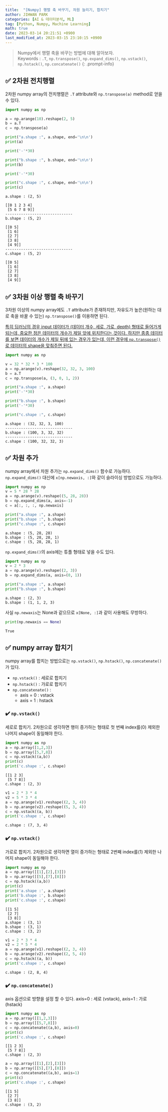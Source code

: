 ```yaml
---
title:  "[Numpy] 행렬 축 바꾸기, 차원 늘리기, 합치기"
author: JIHWAN PARK
categories: [AI & 데이터분석, ML]
tag: [Python, Numpy, Machine Learning]
math: true
date: 2023-03-14 20:21:51 +0900
last_modified_at: 2023-03-15 23:10:15 +0900
---
```

> Numpy에서 행렬 축을 바꾸는 방법에 대해 알아보자.  
> Keywords : `.T`, `np.transpose()`, `np.expand_dims()`, `np.vstack()`, `np.hstack()`, `np.concatenate()`
{: .prompt-info}


## ✅ 2차원 전치행렬

2차원 numpy array의 전치행렬은 `.T` attribute와 `np.transpose(a)` method로 얻을 수 있다.

```python
import numpy as np

a = np.arange(10).reshape(2, 5)
b = a.T
c = np.transpose(a)

print("a.shape :", a.shape, end='\n\n')
print(a)

print('-'*30)

print("b.shape :", b.shape, end='\n\n')
print(b)

print('-'*30)

print("c.shape :", c.shape, end='\n\n')
print(c)
```

```
a.shape : (2, 5)

[[0 1 2 3 4]
 [5 6 7 8 9]]
------------------------------
b.shape : (5, 2)

[[0 5]
 [1 6]
 [2 7]
 [3 8]
 [4 9]]
------------------------------
c.shape : (5, 2)

[[0 5]
 [1 6]
 [2 7]
 [3 8]
 [4 9]]
```

## ✅ 3차원 이상 행렬 축 바꾸기

3차원 이상의 numpy array에도 `.T` attribute가 존재하지만, 자유도가 높은(원하는 대로 축을 바꿀 수 있는) `np.transpose()`를 이용하면 된다.

<u>특히 딥러닝의 경우 input 데이터가 (데이터 개수, 세로, 가로, depth) 형태로 들어가게 되는데, 중요한 점은 데이터의 개수가 제일 앞에 위치한다는 것이다. 하지만 종종 데이터를 보면 데이터의 개수가 제일 뒤에 있는 경우가 있는데, 이런 경우에 `np.transpose()`로 데이터의 shape을 맞춰주면 된다.</u>

```python
import numpy as np

v = 32 * 32 * 3 * 100
a = np.arange(v).reshape(32, 32, 3, 100)
b = a.T
c = np.transpose(a, (3, 0, 1, 2))

print("a.shape :", a.shape)
print('-'*30)

print("b.shape :", b.shape)
print('-'*30)

print("c.shape :", c.shape)
```

```
a.shape : (32, 32, 3, 100)
------------------------------
b.shape : (100, 3, 32, 32)
------------------------------
c.shape : (100, 32, 32, 3)
```

## ✅ 차원 추가
numpy array에서 차원 추가는 `np.expand_dims()` 함수로 가능하다. `np.expand_dims()` 대신에 `x[np.newaxis, :]`와 같이 슬라이싱 방법으로도 가능하다.

```python
import numpy as np
v = 5 * 28 * 28
a = np.arange(v).reshape((5, 28, 28))
b = np.expand_dims(a, axis=-1)
c = a[:, :, :, np.newaxis]

print("a.shape :", a.shape)
print("b.shape :", b.shape)
print("c.shape :", c.shape)
```

```
a.shape : (5, 28, 28)
b.shape : (5, 28, 28, 1)
c.shape : (5, 28, 28, 1)
```

`np.expand_dims()`의 axis에는 튜플 형태로 넣을 수도 있다.

```python
import numpy as np
v = 2 * 3
a = np.arange(v).reshape((2, 3))
b = np.expand_dims(a, axis=(0, 1))

print("a.shape :", a.shape)
print("b.shape :", b.shape)
```

```
a.shape : (2, 3)
b.shape : (1, 1, 2, 3)
```

사실 `np.newaxis`는 None과 같으므로 `x[None, :]`과 같이 사용해도 무방하다.

```python
print(np.newaxis == None)
```

```
True
```

## ✅ numpy array 합치기
numpy array를 합치는 방법으로는 `np.vstack()`, `np.hstack()`, `np.concatenate()`가 있다.
- `np.vstack()` : 세로로 합치기
- `np.hstack()` : 가로로 합치기
- `np.concatenate()` :
    - axis = 0 : vstack
    - axis = 1 : hstack

### ✔️ `np.vstack()`
세로로 합치기. 2차원으로 생각하면 행이 증가하는 형태로 첫 번째 index를(0) 제외한 나머지 shape이 동일해야 한다.

```python
import numpy as np
a = np.array([1,2,3])
b = np.array([5,7,8])
c = np.vstack((a,b))
print(c)
print('c.shape :', c.shape)
```

```
[[1 2 3]
 [5 7 8]]
c.shape : (2, 3)
```

```python
v1 = 2 * 3 * 4
v2 = 5 * 3 * 4
a = np.arange(v1).reshape((2, 3, 4))
b = np.arange(v2).reshape((5, 3, 4))
c = np.vstack((a, b))
print('c.shape :', c.shape)
```

```
c.shape : (7, 3, 4)
```

### ✔️ `np.vstack()`
가로로 합치기. 2차원으로 생각하면 열이 증가하는 형태로 2번째 index를(1) 제외한 나머지 shape이 동일해야 한다.

```python
import numpy as np
a = np.array([[1],[2],[3]])
b = np.array([[5],[7],[8]])
c = np.hstack((a,b))
print(c)
print('a.shape :', a.shape)
print('b.shape :', b.shape)
print('c.shape :', c.shape)
```

```
[[1 5]
 [2 7]
 [3 8]]
a.shape : (3, 1)
b.shape : (3, 1)
c.shape : (3, 2)
```

```python
v1 = 2 * 3 * 4
v2 = 2 * 5 * 4
a = np.arange(v1).reshape((2, 3, 4))
b = np.arange(v2).reshape((2, 5, 4))
c = np.hstack((a, b))
print('c.shape :', c.shape)
```

```
c.shape : (2, 8, 4)
```

### ✔️ `np.concatenate()`
axis 옵션으로 방향을 설정 할 수 있다. axis=0 : 세로 (vstack), axis=1 : 가로 (hstack)

```python
import numpy as np
a = np.array([[1,2,3]])
b = np.array([[5,7,8]])
c = np.concatenate((a,b), axis=0)
print(c)
print('c.shape :', c.shape)
```

```
[[1 2 3]
 [5 7 8]]
c.shape : (2, 3)
```

```python
a = np.array([[1],[2],[3]])
b = np.array([[5],[7],[8]])
c = np.concatenate((a,b), axis=1)
print(c)
print('c.shape :', c.shape)
```

```
[[1 5]
 [2 7]
 [3 8]]
c.shape : (3, 2)
```